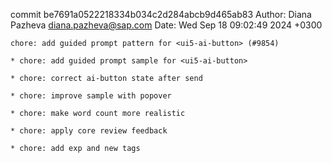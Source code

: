 commit be7691a0522218334b034c2d284abcb9d465ab83
Author: Diana Pazheva <diana.pazheva@sap.com>
Date:   Wed Sep 18 09:02:49 2024 +0300

    chore: add guided prompt pattern for <ui5-ai-button> (#9854)
    
    * chore: add guided prompt sample for <ui5-ai-button>
    
    * chore: correct ai-button state after send
    
    * chore: improve sample with popover
    
    * chore: make word count more realistic
    
    * chore: apply core review feedback
    
    * chore: add exp and new tags
